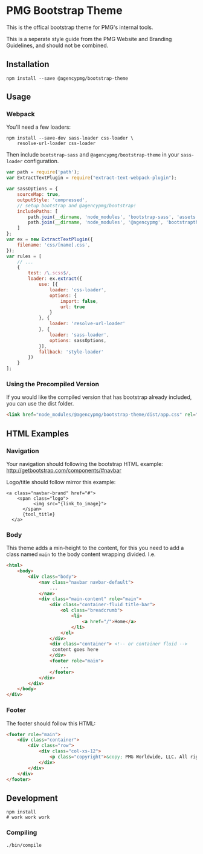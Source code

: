 # PMG Bootstrap Theme

This is the offical bootstrap theme for PMG's internal tools.

This is a seperate style guide from the PMG Website and Branding Guidelines,
and should not be combined.

## Installation

```
npm install --save @agencypmg/bootstrap-theme
```

## Usage

### Webpack

You'll need a few loaders:

```
npm install --save-dev sass-loader css-loader \
    resolve-url-loader css-loader
```

Then include `bootstrap-sass` and `@agencypmg/bootstrap-theme` in your
`sass-loader` configuration.


```js
var path = require('path');
var ExtractTextPlugin = require("extract-text-webpack-plugin");

var sassOptions = {
    sourceMap: true,
    outputStyle: 'compressed',
    // setup bootstrap and @agencypmg/bootstrap!
    includePaths: [
        path.join(__dirname, 'node_modules', 'bootstrap-sass', 'assets', 'stylesheets'),
        path.join(__dirname, 'node_modules', '@agencypmg', 'bootstraptheme', 'assets')
    ]
};
var ex = new ExtractTextPlugin({
    filename: 'css/[name].css',
});
var rules = [
    // ...
    {
        test: /\.scss$/,
        loader: ex.extract({
            use: [{
                loader: 'css-loader',
                options: {
                    import: false,
                    url: true
                }
            }, {
                loader: 'resolve-url-loader'
            }, {
                loader: 'sass-loader',
                options: sassOptions,
            }],
            fallback: 'style-loader'
        })
    }
];
```

### Using the Precompiled Version

If you would like the compiled version that has bootstrap already included, you
can use the dist folder.

```html
<link href="node_modules/@agencypmg/bootstrap-theme/dist/app.css" rel="stylesheet" />
```

## HTML Examples

### Navigation

Your navigation should following the bootstrap HTML example: http://getbootstrap.com/components/#navbar

Logo/title should follow mirror this example:

```
<a class="navbar-brand" href="#">
    <span class="logo">
          <img src="{link_to_image}">
      </span>
      {tool_title}
  </a>
 ```

### Body

 This theme adds a min-height to the content, for this you need to add a class named `main` to the body content wrapping divided. I.e.

```html
<html>
    <body>
        <div class="body">
            <nav class="navbar navbar-default">
                ...
            </nav>
            <div class="main-content" role="main">
                <div class="container-fluid title-bar">
                    <ol class="breadcrumb">
                        <li>
                            <a href="/">Home</a>
                        </li>
                    </ol>
                </div>
                <div class="container"> <!-- or container fluid -->
                 content goes here
                </div>
                <footer role="main">
                    ...
                </footer>
            </div>
        </div>
    </body>
</div>
```

### Footer

The footer should follow this HTML:

```html
<footer role="main">
    <div class="container">
        <div class="row">
            <div class="col-xs-12">
                <p class="copyright">&copy; PMG Worldwide, LLC. All rights reserved.</p>
            </div>
        </div>
    </div>
</footer>
```

## Development

```
npm install
# work work work
```

### Compiling

```
./bin/compile
```
